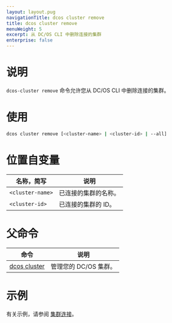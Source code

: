```yaml
---
layout: layout.pug
navigationTitle: dcos cluster remove
title: dcos cluster remove
menuWeight: 5
excerpt: 从 DC/OS CLI 中删除连接的集群
enterprise: false
---
```


# 说明
`dcos-cluster remove` 命令允许您从 DC/OS CLI 中删除连接的集群。

# 使用

```bash
dcos cluster remove [<cluster-name> | <cluster-id> | --all]
```

# 位置自变量

| 名称，简写 | 说明 |
|---------|-------------|
| `<cluster-name>` | 已连接的集群的名称。 |
| `<cluster-id>` | 已连接的集群的 ID。 |
# 父命令

| 命令 | 说明 |
|---------|-------------|
| [dcos cluster](/cn/1.11/cli/command-reference/dcos-cluster/) | 管理您的 DC/OS 集群。|

# 示例
有关示例，请参阅 [集群连接](/cn/1.11/administering-clusters/multiple-clusters/cluster-connections/)。
